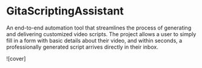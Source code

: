 # GitaScriptingAssistant
An end-to-end automation tool that streamlines the process of generating and delivering customized video scripts. The project allows a user to simply fill in a form with basic details about their video, and within seconds, a professionally generated script arrives directly in their inbox.

![cover]
